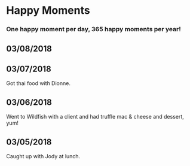 # Happy Moments

### One happy moment per day, 365 happy moments per year!


03/08/2018
----------


03/07/2018
----------
Got thai food with Dionne.

03/06/2018
----------
Went to Wildfish with a client and had truffle mac & cheese and dessert, yum!

03/05/2018
----------
Caught up with Jody at lunch.